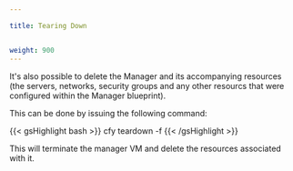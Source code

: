 ```yaml
---

title: Tearing Down


weight: 900
---
```


It's also possible to delete the Manager and its accompanying resources (the servers, networks, security groups and any other resourcs that were configured within the Manager blueprint).

This can be done by issuing the following command:

{{< gsHighlight  bash  >}}
cfy teardown -f
{{< /gsHighlight >}}

This will terminate the manager VM and delete the resources associated with it.
